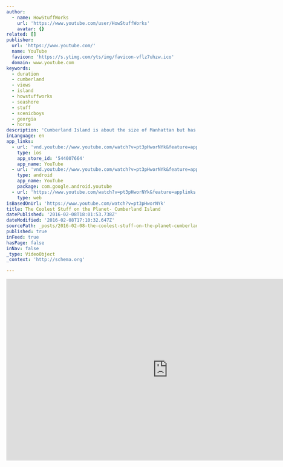 ```yaml
---
author:
  - name: HowStuffWorks
    url: 'https://www.youtube.com/user/HowStuffWorks'
    avatar: {}
related: []
publisher:
  url: 'https://www.youtube.com/'
  name: YouTube
  favicon: 'https://s.ytimg.com/yts/img/favicon-vflz7uhzw.ico'
  domain: www.youtube.com
keywords:
  - duration
  - cumberland
  - views
  - island
  - howstuffworks
  - seashore
  - stuff
  - scenicboys
  - georgia
  - horse
description: 'Cumberland Island is about the size of Manhattan but has hardly any residents. How did it manage to retain its natural beauty? How did the wild horses get there? What is its connection to the family of Thomas Carnegie and to John F. Kennedy, Jr.?'
inLanguage: en
app_links:
  - url: 'vnd.youtube://www.youtube.com/watch?v=pt3pHworNYk&feature=applinks'
    type: ios
    app_store_id: '544007664'
    app_name: YouTube
  - url: 'vnd.youtube://www.youtube.com/watch?v=pt3pHworNYk&feature=applinks'
    type: android
    app_name: YouTube
    package: com.google.android.youtube
  - url: 'https://www.youtube.com/watch?v=pt3pHworNYk&feature=applinks'
    type: web
isBasedOnUrl: 'https://www.youtube.com/watch?v=pt3pHworNYk'
title: The Coolest Stuff on the Planet- Cumberland Island
datePublished: '2016-02-08T18:01:53.738Z'
dateModified: '2016-02-08T17:10:32.647Z'
sourcePath: _posts/2016-02-08-the-coolest-stuff-on-the-planet-cumberland-island.md
published: true
inFeed: true
hasPage: false
inNav: false
_type: VideoObject
_context: 'http://schema.org'

---
```

<iframe src="https://cdn.embedly.com/widgets/media.html?src=https%3A%2F%2Fwww.youtube.com%2Fembed%2Fpt3pHworNYk%3Ffeature%3Doembed&amp;url=https%3A%2F%2Fwww.youtube.com%2Fwatch%3Fv%3Dpt3pHworNYk&amp;image=https%3A%2F%2Fi.ytimg.com%2Fvi%2Fpt3pHworNYk%2Fhqdefault.jpg&amp;key=b7d04c9b404c499eba89ee7072e1c4f7&amp;type=text%2Fhtml&amp;schema=youtube" width="854" height="480" scrolling="no" frameborder="0" allowfullscreen="allowfullscreen" style=""></iframe>